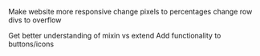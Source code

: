 Make website more responsive
    change pixels to percentages
    change row divs to overflow

Get better understanding of mixin vs extend
Add functionality to buttons/icons